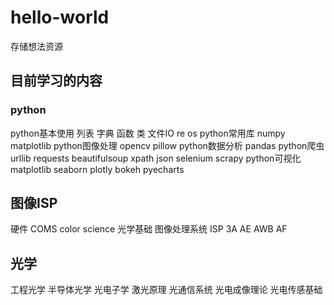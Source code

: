 # hello-world
存储想法资源

## 目前学习的内容
### python
python基本使用 列表 字典 函数 类 文件IO re os
python常用库 numpy matplotlib
python图像处理 opencv pillow
python数据分析 pandas
python爬虫 urllib requests beautifulsoup xpath json selenium scrapy
python可视化 matplotlib seaborn plotly bokeh pyecharts

## 图像ISP
硬件
COMS
color science
光学基础
图像处理系统
ISP
3A
AE
AWB
AF

## 光学
工程光学
半导体光学
光电子学
激光原理
光通信系统
光电成像理论
光电传感基础
